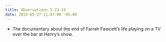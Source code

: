 ```yaml
---
title: Observations 5-23-19
date: 2019-05-27 21:07:00 -05:00
---
```


- The documentary about the end of Farrah Fawcett’s life playing on a TV over the bar at Henry’s show.